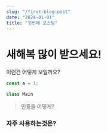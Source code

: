 ```yaml
---
slug: "/first-blog-post"
date: "2024-01-01"
title: "첫번째 포스팅"
---
```

# 새해복 많이 받으세요!

이런건 어떻게 보일까요?

```javascript
const a = 1;
```



```java
class Main
```

> 인용을 어떻게?

### 자주 사용하는것은?
